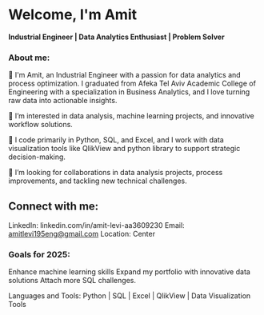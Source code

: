 # Welcome, I'm Amit 
**Industrial Engineer | Data Analytics Enthusiast | Problem Solver**

### About me:
👋 I'm Amit, an Industrial Engineer with a passion for data analytics and process optimization. I graduated from Afeka Tel Aviv Academic College of Engineering with a specialization in Business Analytics, and I love turning raw data into actionable insights.

👀 I’m interested in data analysis, machine learning projects, and innovative workflow solutions.

🌱 I code primarily in Python, SQL, and Excel, and I work with data visualization tools like QlikView and python library to support strategic decision-making.

💞️ I’m looking for collaborations in data analysis projects, process improvements, and tackling new technical challenges.

## Connect with me:
LinkedIn: linkedin.com/in/amit-levi-aa3609230
Email: amitlevi195eng@gmail.com
Location: Center

### Goals for 2025:

Enhance machine learning skills
Expand my portfolio with innovative data solutions
Attach more SQL challenges.

Languages and Tools:
Python | SQL | Excel | QlikView | Data Visualization Tools
